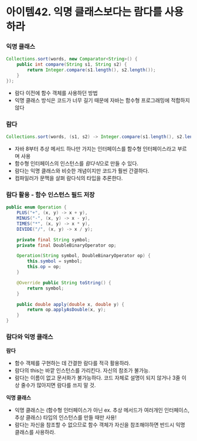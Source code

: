 # 아이템42. 익명 클래스보다는 람다를 사용하라

### 익명 클래스

```java
Collections.sort(words, new Comparator<String>() {
	public int compare(String s1, String s2) {
		return Integer.compare(s1.length(), s2.length());
	}
});
```

- 람다 이전에 함수 객체를 사용하던 방법
- 익명 클래스 방식은 코드가 너무 길기 때문에 자바는 함수형 프로그래밍에 적합하지 않다

### 람다

```java
Collections.sort(words, (s1, s2) -> Integer.compare(s1.length(), s2.length()));
```

- 자바 8부터 추상 메서드 하나만 가지는 인터페이스를 함수형 인터페이스라고 부르며 사용
- 함수형 인터페이스의 인스턴스를 *람다식*으로 만들 수 있다.
- 람다는 익명 클래스와 비슷한 개념이지만 코드가 훨씬 간결하다.
- 컴파일러가 문맥을 살펴 람다식의 타입을 추론한다.


### 람다 활용 - 함수 인스턴스 필드 저장

```java
public enum Operation {
	PLUS("+", (x, y) -> x + y),
	MINUS("-", (x, y) -> x - y),
	TIMES("*", (x, y) -> x * y),
	DIVIDE("/", (x, y) -> x / y);

	private final String symbol;
	private final DoubleBinaryOperator op;

	Operation(String symbol, DoubleBinaryOperator op) {
		this.symbol = symbol;
		this.op = op;
	}

	@Override public String toString() {
		return symbol;
	}

	public double apply(double x, double y) {
		return op.applyAsDouble(x, y);
	}
}
```

### 람다와 익명 클래스

**람다**

- 함수 객체를 구현하는 데 간결한 람다를 적극 활용하라.
- 람다의 this는 바깥 인스턴스를 가리킨다. 자신의 참조가 불가능.
- 람다는 이름이 없고 문서화가 불가능하다. 코드 자체로 설명이 되지 않거나 3줄 이상 줄수가 많아지면 람다를 쓰지 말 것.

**익명 클래스**

- 익명 클래스는 (함수형 인터페이스가 아닌 ex. 추상 메서드가 여러개인 인터페이스, 추상 클래스) 타입의 인스턴스를 만들 때만 사용!
- 람다는 자신을 참조할 수 없으므로 함수 객체가 자신을 참조해야하면 반드시 익명 클래스를 사용하라.
